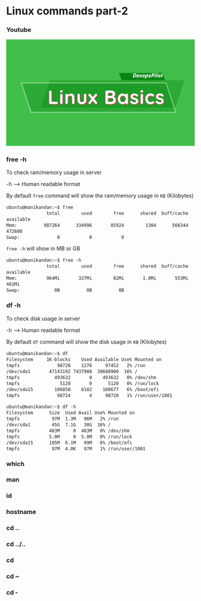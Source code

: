# Linux commands part-2

### Youtube

[![Tamil Linux commands part-3](/content/linux/tutorials/images/linux-basics.png)](https://www.youtube.com/watch?v=MbFVZpzKl_E)

### free -h
To check ram/memory usage in server

-h --> Human readable format

By default `free` command will show the ram/memory usage in  `KB` (Kilobytes)

```
ubuntu@manikandan:~$ free 
               total        used        free      shared  buff/cache   available
Mem:          987264      334996       85924        1304      566344      472600
Swap:              0           0           0
```

`free -h` will show in MB or GB

```
ubuntu@manikandan:~$ free -h
               total        used        free      shared  buff/cache   available
Mem:           964Mi       327Mi        82Mi       1.0Mi       553Mi       461Mi
Swap:             0B          0B          0B
```

### df -h
To check disk usage in server

-h --> Human readable format

By default `df` command will show the disk usage in `KB` (Kilobytes)

```
ubuntu@manikandan:~$ df
Filesystem     1K-blocks    Used Available Use% Mounted on
tmpfs              98728    1276     97452   2% /run
/dev/sda1       47143192 7437908  39688900  16% /
tmpfs             493632       0    493632   0% /dev/shm
tmpfs               5120       0      5120   0% /run/lock
/dev/sda15        106858    6182    100677   6% /boot/efi
tmpfs              98724       4     98720   1% /run/user/1001
```

```
ubuntu@manikandan:~$ df -h
Filesystem      Size  Used Avail Use% Mounted on
tmpfs            97M  1.3M   96M   2% /run
/dev/sda1        45G  7.1G   38G  16% /
tmpfs           483M     0  483M   0% /dev/shm
tmpfs           5.0M     0  5.0M   0% /run/lock
/dev/sda15      105M  6.1M   99M   6% /boot/efi
tmpfs            97M  4.0K   97M   1% /run/user/1001
```

### which

### man

### id

### hostname

### cd ..

### cd ../..

### cd

### cd ~

### cd -